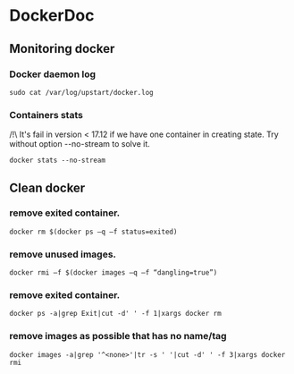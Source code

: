 # DockerDoc

## Monitoring docker

### Docker daemon log 

```
sudo cat /var/log/upstart/docker.log
```

### Containers stats

/!\ It's fail in version < 17.12 if we have one container in creating state. Try without option --no-stream to solve it. 

```
docker stats --no-stream
```

## Clean docker 

### remove exited container.

```
docker rm $(docker ps –q –f status=exited)
```

### remove unused images.

```
docker rmi –f $(docker images –q –f “dangling=true”)
```

### remove exited container.

```
docker ps -a|grep Exit|cut -d' ' -f 1|xargs docker rm
```

### remove images as possible that has no name/tag

```
docker images -a|grep '^<none>'|tr -s ' '|cut -d' ' -f 3|xargs docker rmi
```
